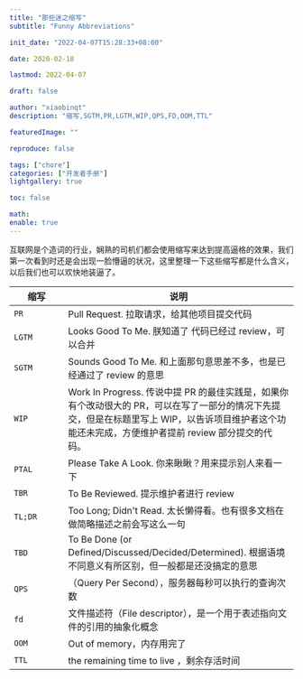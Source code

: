 ```yaml
---
title: "那些迷之缩写"
subtitle: "Funny Abbreviations"

init_date: "2022-04-07T15:28:33+08:00"

date: 2020-02-18

lastmod: 2022-04-07

draft: false

author: "xiaobinqt"
description: "缩写,SGTM,PR,LGTM,WIP,QPS,FD,OOM,TTL"

featuredImage: ""

reproduce: false

tags: ["chore"]
categories: ["开发者手册"]
lightgallery: true

toc: false

math:
enable: true
---
```


互联网是个造词的行业，娴熟的司机们都会使用缩写来达到提高逼格的效果，我们第一次看到时还是会出现一脸懵逼的状况，这里整理一下这些缩写都是什么含义，以后我们也可以欢快地装逼了。

| 缩写    <div style="width: 80px;"> | 说明                                                                                                                   |
|----------------------------------|----------------------------------------------------------------------------------------------------------------------|
| `PR`                             | Pull Request. 拉取请求，给其他项目提交代码                                                                                         |
| `LGTM`                           | Looks Good To Me. 朕知道了 代码已经过 review，可以合并                                                                             |
| `SGTM`                           | Sounds Good To Me. 和上面那句意思差不多，也是已经通过了 review 的意思                                                                     |
| `WIP`                            | Work In Progress. 传说中提 PR 的最佳实践是，如果你有个改动很大的 PR，可以在写了一部分的情况下先提交，但是在标题里写上 WIP，以告诉项目维护者这个功能还未完成，方便维护者提前 review 部分提交的代码。 |
| `PTAL`                           | Please Take A Look. 你来瞅瞅？用来提示别人来看一下                                                                                  |
| `TBR`                            | To Be Reviewed. 提示维护者进行 review                                                                                       |
| `TL;DR`                          | Too Long; Didn't Read. 太长懒得看。也有很多文档在做简略描述之前会写这么一句                                                                    |
| `TBD`                            | To Be Done (or Defined/Discussed/Decided/Determined). 根据语境不同意义有所区别，但一般都是还没搞定的意思                                      |
| `QPS`                            | （Query Per Second），服务器每秒可以执行的查询次数                                                                                    |
| `fd`                             | 文件描述符（File descriptor），是一个用于表述指向文件的引用的抽象化概念                                                                          |
| `OOM`                            | Out of memory，内存用完了                                                                                                     |
|`TTL` | the remaining time to live ，剩余存活时间                                         | 


